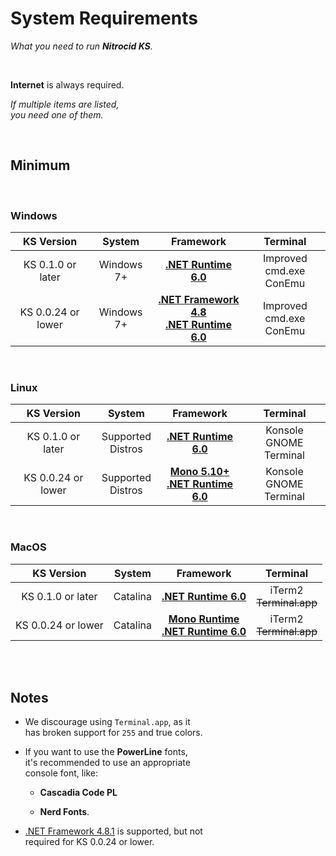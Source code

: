 # System Requirements

*What you need to run **Nitrocid KS**.*

<br>

**Internet** is always required.

*If multiple items are listed,* <br>
*you need one of them.*

<br>

## Minimum

<br>

### Windows

| KS Version         | System | Framework | Terminal |
|:------------------:|:------:|:---------:|:--------:|
| KS 0.1.0 or later  | Windows 7+ | **[.NET Runtime 6.0]** | Improved cmd.exe <br> ConEmu
| KS 0.0.24 or lower | Windows 7+ | **[.NET Framework 4.8]** <br> **[.NET Runtime 6.0]** | Improved cmd.exe <br> ConEmu

<br>

### Linux

| KS Version         | System | Framework | Terminal |
|:------------------:|:------:|:---------:|:--------:|
| KS 0.1.0 or later  | Supported <br> Distros  | **[.NET Runtime 6.0]** | Konsole <br> GNOME Terminal
| KS 0.0.24 or lower | Supported <br> Distros  | **[Mono 5.10+][Mono]** <br> **[.NET Runtime 6.0]** | Konsole <br> GNOME Terminal

<br>

### MacOS

| KS Version         | System | Framework | Terminal |
|:------------------:|:------:|:---------:|:--------:|
| KS 0.1.0 or later  | Catalina | **[.NET Runtime 6.0]** | iTerm2 <br> ~~Terminal.app~~
| KS 0.0.24 or lower | Catalina | **[Mono Runtime][Mono]** <br> **[.NET Runtime 6.0]** | iTerm2 <br> ~~Terminal.app~~

<br>
<br>

## Notes

-   We discourage using `Terminal.app`, as it <br>
    has broken support for `255` and true colors.

-   If you want to use the **PowerLine** fonts, <br>
    it's recommended to use an appropriate <br>
    console font, like:
    
    - **Cascadia Code PL**
    
    - **Nerd Fonts**.

-   [.NET Framework 4.8.1] is supported, but not <br>
    required for KS 0.0.24 or lower.

<br>


<!----------------------------------------------------------------------------->

[.NET Framework 4.8]: https://dotnet.microsoft.com/en-us/download/dotnet-framework/thank-you/net48-web-installer
[.NET Framework 4.8.1]: https://dotnet.microsoft.com/en-us/download/dotnet-framework/thank-you/net481-web-installer
[.NET Runtime 6.0]: https://dotnet.microsoft.com/en-us/download/dotnet/6.0
[Mono]: https://www.mono-project.com/download/stable/
